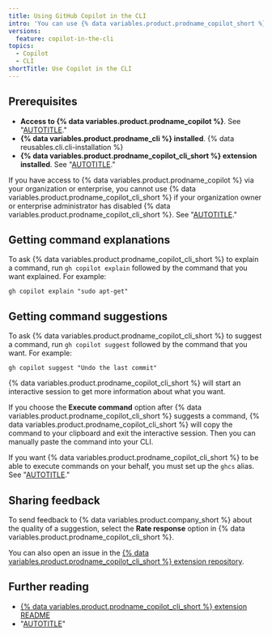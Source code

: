 ```yaml
---
title: Using GitHub Copilot in the CLI
intro: 'You can use {% data variables.product.prodname_copilot_short %} with the {% data variables.product.prodname_cli %} to get suggestions and explanations for the command line.'
versions:
  feature: copilot-in-the-cli
topics:
  - Copilot
  - CLI
shortTitle: Use Copilot in the CLI
---
```


## Prerequisites

- **Access to {% data variables.product.prodname_copilot %}**. See "[AUTOTITLE](/copilot/about-github-copilot#getting-access-to-github-copilot)."
- **{% data variables.product.prodname_cli %} installed**. {% data reusables.cli.cli-installation %}
- **{% data variables.product.prodname_copilot_cli_short %} extension installed**. See "[AUTOTITLE](/copilot/github-copilot-in-the-cli/installing-github-copilot-in-the-cli)."

If you have access to {% data variables.product.prodname_copilot %} via your organization or enterprise, you cannot use {% data variables.product.prodname_copilot_cli_short %} if your organization owner or enterprise administrator has disabled {% data variables.product.prodname_copilot_cli_short %}. See "[AUTOTITLE](/copilot/managing-github-copilot-in-your-organization/managing-policies-and-features-for-copilot-in-your-organization)."

## Getting command explanations

To ask {% data variables.product.prodname_copilot_cli_short %} to explain a command, run `gh copilot explain` followed by the command that you want explained. For example:

```shell copy
gh copilot explain "sudo apt-get"
```

## Getting command suggestions

To ask {% data variables.product.prodname_copilot_cli_short %} to suggest a command, run `gh copilot suggest` followed by the command that you want. For example:

```shell copy
gh copilot suggest "Undo the last commit"
```

{% data variables.product.prodname_copilot_cli_short %} will start an interactive session to get more information about what you want.

If you choose the **Execute command** option after {% data variables.product.prodname_copilot_cli_short %} suggests a command, {% data variables.product.prodname_copilot_cli_short %} will copy the command to your clipboard and exit the interactive session. Then you can manually paste the command into your CLI.

If you want {% data variables.product.prodname_copilot_cli_short %} to be able to execute commands on your behalf, you must set up the `ghcs` alias. See "[AUTOTITLE](/copilot/github-copilot-in-the-cli/configuring-github-copilot-in-the-cli#setting-up-aliases)."

## Sharing feedback

To send feedback to {% data variables.product.company_short %} about the quality of a suggestion, select the **Rate response** option in {% data variables.product.prodname_copilot_cli_short %}.

You can also open an issue in the [{% data variables.product.prodname_copilot_cli_short %} extension repository](https://github.com/github/gh-copilot).

## Further reading

- [{% data variables.product.prodname_copilot_cli_short %} extension README](https://github.com/github/gh-copilot?tab=readme-ov-file)
- "[AUTOTITLE](/copilot/github-copilot-in-the-cli/configuring-github-copilot-in-the-cli)"
